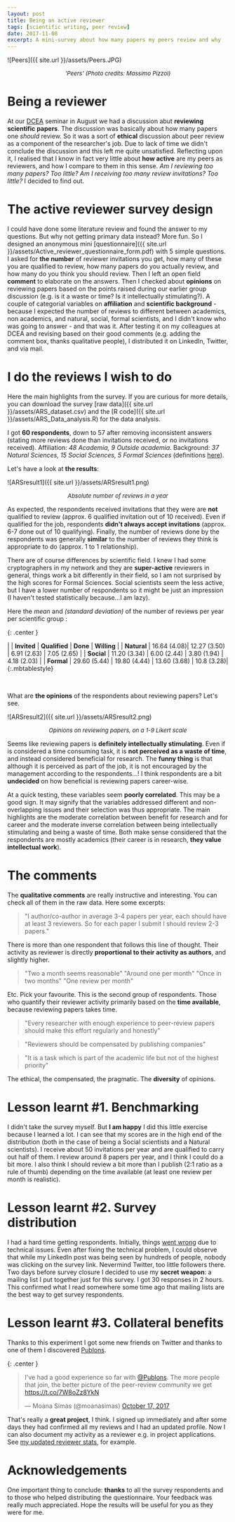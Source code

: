 ```yaml
---
layout: post
title: Being an active reviewer
tags: [scientific writing, peer review]
date: 2017-11-08
excerpt: A mini-survey about how many papers my peers review and why
---
```


![Peers]({{ site.url }}/assets/Peers.JPG)
<center><i><font size="2">'Peers' (Photo credits: Massimo Pizzol)</font></i></center>

# Being a reviewer

At our [DCEA](http://www.en.dcea.dk/) seminar in August we had a discussion abut **reviewing scientific papers**. The discussion was basically about how many papers one _should_ review. So it was a sort of **ethical** discussion about peer review as a component of the researcher's job. Due to lack of time we didn't conclude the discussion and this left me quite unsatisfied. Reflecting upon it, I realised that I know in fact very little about **how active** are my peers as reviewers, and how I compare to them in this sense. _Am I reviewing too many papers? Too little? Am I receiving too many review invitations? Too little?_ I decided to find out.

# The active reviewer survey design

I could have done some literature review and found the answer to my questions. But why not getting primary data instead? More fun. So I designed an anonymous mini [questionnaire]({{ site.url }}/assets/Active_reviewer_questionnaire_form.pdf) with 5 simple questions. I asked for **the number** of reviewer invitations you get, how many of these you are qualified to review, how many papers do you actually review, and how many do you think you should review. Then I left an open field **comment** to elaborate on the answers. Then I checked about **opinions** on reviewing papers based on the points raised during our earlier group discussion (e.g. is it a waste or time? Is it intellectually stimulating?). A couple of categorial variables on **affiliation** and **scientific background** - because I expected the number of reviews to different between academics, non academics, and natural, social, formal scientists, and I didn't know who was going to answer - and that was it. After testing it on my colleagues at DCEA and revising based on their good comments (e.g. adding the comment box, thanks qualitative people), I distributed it on LinkedIn, Twitter, and via mail.

# I do the reviews I wish to do

Here the main highlights from the survey. If you are curious for more details, you can download the survey [raw data]({{ site.url }}/assets/ARS_dataset.csv) and the [R code]({{ site.url }}/assets/ARS_Data_analysis.R) for the data analysis.

I got **60 respondents**, down to 57 after removing inconsistent answers (stating more reviews done than invitations received, or no invitations received). Affiliation: _48 Academia, 9 Outside academia_. Background: _37 Natural Sciences, 15 Social Sciences, 5 Formal Sciences_ (definitions [here](https://en.wikipedia.org/wiki/Branches_of_science)).

Let's have a look at **the results**:

![ARSresult1]({{ site.url }}/assets/ARSresult1.png)
<center><i><font size="2">Absolute number of reviews in a year</font></i></center>

As expected, the respondents received invitations that they were are **not** qualified to review (approx. 6 qualified invitation out of 10 received). Even if qualified for the job, respondents **didn't always accept invitations** (approx. 6-7 done out of 10 qualifying). Finally, the number of reviews done by the respondents was generally **similar** to the number of reviews they think is appropriate to do (approx. 1 to 1 relationship).

There are of course differences by scientific field. I knew I had some cryptographers in my network and they are **super-active** reviewers in general, things work a bit differently in their field, so I am not surprised by the high scores for Formal Sciences. Social scientists seem the less active, but I have a lower number of respondents so it might be just an impression (I haven't tested statistically because...I am lazy).

Here the _mean_ and _(standard deviation)_ of the number of reviews per year per scientific group :

{: .center }

| | **Invited** | **Qualified** | **Done** | **Willing** |
| **Natural** | 16.64 (4.08)| 12.27 (3.50) | 6.91 (2.63) | 7.05 (2.65) |
| **Social** | 11.20 (3.34) | 6.00 (2.44) | 3.80 (1.94) | 4.18 (2.03) |
| **Formal** | 29.60 (5.44) | 19.80 (4.44) | 13.60 (3.68) | 10.8 (3.28)|
{:.mbtablestyle}


&nbsp;

What are **the opinions** of the respondents about reviewing papers? Let's see.

![ARSresult2]({{ site.url }}/assets/ARSresult2.png)
<center><i><font size="2">Opinions on reviewing papers, on a 1-9 Likert scale</font></i></center>

Seems like reviewing papers is **definitely intellectually stimulating**. Even if is considered a time consuming task, it is **not perceived as a waste of time**, and instead considered beneficial for research. The **funny thing** is that although it is perceived as part of the job, it is not encouraged by the management according to the respondents...! I think respondents are a bit **undecided** on how beneficial is reviewing papers career-wise.

At a quick testing, these variables seem **poorly correlated**. This may be a good sign. It may signify that the variables addressed different and non-overlapping issues and their selection was thus appropriate. The main highlights are the moderate correlation between benefit for research and for career and the moderate inverse correlation between being intellectually stimulating and being a waste of time. Both make sense considered that the respondents are mostly academics (their career is in research, **they value intellectual work**).

# The comments

The **qualitative comments** are really instructive and interesting. You can check all of them in the raw data. Here some excerpts:

> "I author/co-author in average 3-4 papers per year, each should have at least 3 reviewers. So for each paper I submit I should review 2-3 papers."

There is more than one respondent that follows this line of thought. Their activity as reviewer is directly **proportional to their activity as authors**, and slightly higher.

> "Two a month seems reasonable"
> "Around one per month"
> "Once in two months"
> "One review per month"

Etc. Pick your favourite. This is the second group of respondents. Those who quantify their reviewer activity primarily based on the **time available**, because reviewing papers takes time.

> "Every researcher with enough experience to peer-review papers should make this effort regularly and honestly"

> "Reviewers should be compensated by publishing companies"

> "It is a task which is part of the academic life but not of the highest priority"

The ethical, the compensated, the pragmatic. The **diversity** of opinions.


# Lesson learnt #1. Benchmarking

I didn't take the survey myself. But **I am happy** I did this little exercise because I learned a lot. I can see that my scores are in the high end of the distribution (both in the case of being a Social scientists and a Natural scientists). I receive about 50 invitations per year and are qualified to carry out half of them. I review around 8 papers per year, and I think I could do a bit more. I also think I should review a bit more than I publish (2:1 ratio as a rule of thumb) depending on the time available (at least one review per month is realistic).


# Lesson learnt #2. Survey distribution
I had a hard time getting respondents. Initially, things [went wrong](https://www.linkedin.com/pulse/active-reviewer-survey-massimo-pizzol/?trackingId=rPPBuX0qoe8jTjGKIebxnQ%3D%3D)  due to technical issues. Even after fixing the technical problem, I could observe that while my LinkedIn post was being seen by hundreds of people, nobody was clicking on the survey link. Nevermind Twitter, too little followers there. Two days before survey closure I decided to use my **secret weapon**: a mailing list I put together just for this survey. I got 30 responses in 2 hours. This confirmed what I read somewhere some time ago that mailing lists are the best way to get survey respondents.

# Lesson learnt #3. Collateral benefits

Thanks to this experiment I got some new friends on Twitter and thanks to one of them I discovered [Publons](https://publons.com/home/).

{: .center }
<blockquote class="twitter-tweet" data-lang="en"><p lang="en" dir="ltr">I&#39;ve had a good experience so far with <a href="https://twitter.com/Publons?ref_src=twsrc%5Etfw">@Publons</a>. The more people that join, the better picture of the peer-review community we get <a href="https://t.co/7W8oZz8YkN">https://t.co/7W8oZz8YkN</a></p>&mdash; Moana Simas (@moanasimas) <a href="https://twitter.com/moanasimas/status/920230089257897984?ref_src=twsrc%5Etfw">October 17, 2017</a></blockquote>
<script async src="https://platform.twitter.com/widgets.js" charset="utf-8"></script>

That's really a **great project**, I think. I signed up immediately and after some days they had confirmed all my reviews and I had an updated profile. Now I can also document my activity as a reviewer e.g. in project applications. See [my updated reviewer stats](https://publons.com/author/1316773/massimo-pizzol#stats), for example.

# Acknowledgements

One important thing to conclude: **thanks** to all the survey respondents and to those who helped distributing the questionnaire. Your feedback was really much appreciated. Hope the results will be useful for you as they were for me.
